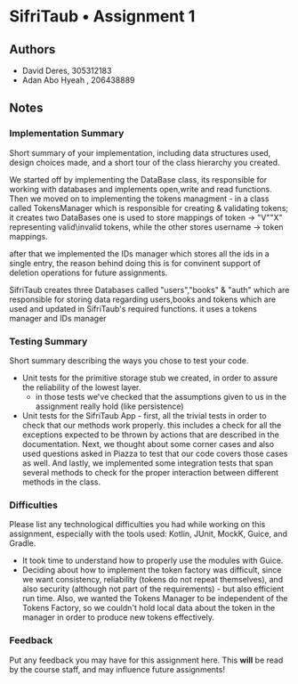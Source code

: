 # SifriTaub • Assignment 1

## Authors
* David Deres, 305312183
* Adan Abo Hyeah , 206438889

## Notes

### Implementation Summary
Short summary of your implementation, including data structures used, design choices made, and
a short tour of the class hierarchy you created.

We started off by implementing the DataBase class, its responsible for working with databases and implements open,write and read functions.
Then we moved on to implementing the tokens managment - in a class called TokensManager which is responsible for creating & validating tokens;
it creates two DataBases one is used to store mappings of token -> "V"\"X" representing valid\invalid tokens, while the other stores username -> token mappings.

after that we implemented the IDs manager which stores all the ids in a single entry, the reason behind doing this is for convinent support of deletion operations
for future assignments.

SifriTaub creates three Databases called "users","books" & "auth" which are responsible for storing data regarding users,books and tokens
which are used and updated in SifriTaub's required functions.
it uses a tokens manager and IDs manager

### Testing Summary
Short summary describing the ways you chose to test your code.

- Unit tests for the primitive storage stub we created, in order to assure the reliability of the lowest layer.
  - in those tests we've checked that the assumptions given to us in the assignment really hold (like persistence)
- Unit tests for the SifriTaub App - first, all the trivial tests in order to check that our methods work properly.
  this includes a check for all the exceptions expected to be thrown by actions that are described in the documentation.
  Next, we thought about some corner cases and also used questions asked in Piazza to test that our code covers those cases as well.
  And lastly, we implemented some integration tests that span several methods to check for the proper interaction between different methods in the class.

### Difficulties
Please list any technological difficulties you had while working on this assignment, especially
with the tools used: Kotlin, JUnit, MockK, Guice, and Gradle.

- It took time to understand how to properly use the modules with Guice.
- Deciding about how to implement the token factory was difficult, since we want consistency, reliability (tokens do not repeat themselves),
  and also security (although not part of the requirements) - but also efficient run time.
  Also, we wanted the Tokens Manager to be independent of the Tokens Factory,
  so we couldn't hold local data about the token in the manager in order to produce new tokens effectively.

### Feedback
Put any feedback you may have for this assignment here. This **will** be read by the course staff,
and may influence future assignments!